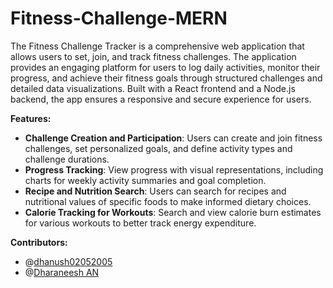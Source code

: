 # Fitness-Challenge-MERN
The Fitness Challenge Tracker is a comprehensive web application that allows users to set, join, and track fitness challenges. The application provides an engaging platform for users to log daily activities, monitor their progress, and achieve their fitness goals through structured challenges and detailed data visualizations. Built with a React frontend and a Node.js backend, the app ensures a responsive and secure experience for users.  

**Features:**  
* **Challenge Creation and Participation**: Users can create and join fitness challenges, set personalized goals, and define activity types and challenge durations.
* **Progress Tracking**: View progress with visual representations, including charts for weekly activity summaries and goal completion.
* **Recipe and Nutrition Search**: Users can search for recipes and nutritional values of specific foods to make informed dietary choices.
* **Calorie Tracking for Workouts**: Search and view calorie burn estimates for various workouts to better track energy expenditure.

**Contributors:**  
* @[dhanush02052005](https://github.com/dhanush02052005/)
* @[Dharaneesh AN](https://github.com/DharaneeshAN/)
